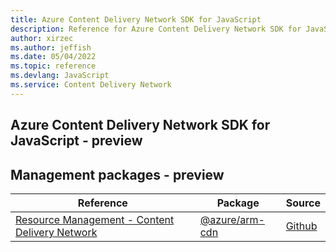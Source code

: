 ```yaml
---
title: Azure Content Delivery Network SDK for JavaScript
description: Reference for Azure Content Delivery Network SDK for JavaScript
author: xirzec
ms.author: jeffish
ms.date: 05/04/2022
ms.topic: reference
ms.devlang: JavaScript
ms.service: Content Delivery Network
---
```

## Azure Content Delivery Network SDK for JavaScript - preview
## Management packages - preview
| Reference | Package | Source |
|---|---|---|
|[Resource Management - Content Delivery Network](javascript/api/overview/azure/arm-cdn-readme)|[@azure/arm-cdn](https://www.npmjs.com/package/@azure/arm-cdn)|[Github](https://github.com/Azure/azure-sdk-for-js/blob/main/sdk/cdn/arm-cdn)|

